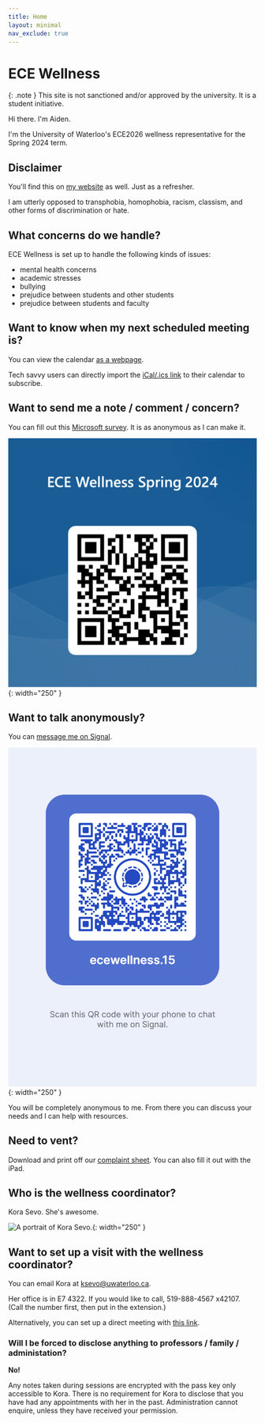```yaml
---
title: Home
layout: minimal
nav_exclude: true
---
```


# ECE Wellness

{: .note }
This site is not sanctioned and/or approved by the university. It is a student initiative.

Hi there. I'm Aiden.

I'm the University of Waterloo's ECE2026 wellness representative for the Spring 2024 term.

## Disclaimer

You'll find this on [my website](https://aidenfoxivey.com) as well. Just as a refresher.

I am utterly opposed to transphobia, homophobia, racism, classism, and other forms of discrimination or hate.

## What concerns do we handle?

ECE Wellness is set up to handle the following kinds of issues:
* mental health concerns
* academic stresses
* bullying
* prejudice between students and other students
* prejudice between students and faculty

## Want to know when my next scheduled meeting is?

You can view the calendar [as a webpage](https://outlook.office365.com/owa/calendar/bdf8cd3f29a6436693acdf7d3e5a836d@uwaterloo.ca/140908a0e9a444c4be2bd53010e966fd15848364299214247537/calendar.html).

Tech savvy users can directly import the [iCal/.ics link](https://outlook.office365.com/owa/calendar/bdf8cd3f29a6436693acdf7d3e5a836d@uwaterloo.ca/140908a0e9a444c4be2bd53010e966fd15848364299214247537/calendar.ics) to their calendar to subscribe.

## Want to send me a note / comment / concern?

You can fill out this [Microsoft survey](https://forms.office.com/r/fP48b34BX8). It is as anonymous as I can make it.

![The wellness survey QR code.](./wellness_survey.png){: width="250" }

## Want to talk anonymously?

You can [message me on Signal](https://signal.me/#eu/id2XJDPw4gdtD8Avvs25yJVuUbKS7bpg8SvXd1WhPyg_sqVFt2NGe7XpMB9uN38k).

![A signal QR code.](./signal-username-qr-code.png){: width="250" }

You will be completely anonymous to me. From there you can discuss your needs and I can help with resources.

## Need to vent?

Download and print off our [complaint sheet](./ececomplaintsheet.pdf). You can also fill it out with the iPad.

## Who is the wellness coordinator?

Kora Sevo. She's awesome.

![A portrait of Kora Sevo.](https://uwaterloo.ca/electrical-computer-engineering/sites/default/files/styles/uw_is_portrait/public/uploads/images/kora.jpg?itok=VvX10yPg){: width="250" }


## Want to set up a visit with the wellness coordinator?

You can email Kora at [ksevo@uwaterloo.ca](mailto:ksevo@uwaterloo.ca).

Her office is in E7 4322. If you would like to call, 519-888-4567 x42107. (Call the number first, then put in the extension.)

Alternatively, you can set up a direct meeting with [this link](https://outlook.office365.com/owa/calendar/bkg-ECEWellnessCoordinator@uwaterloo.ca/bookings/).

### Will I be forced to disclose anything to professors / family / administation?

**No!**

Any notes taken during sessions are encrypted with the pass key only accessible to Kora. There is no requirement for Kora
to disclose that you have had any appointments with her in the past. Administration cannot enquire, unless they have received your
permission.
